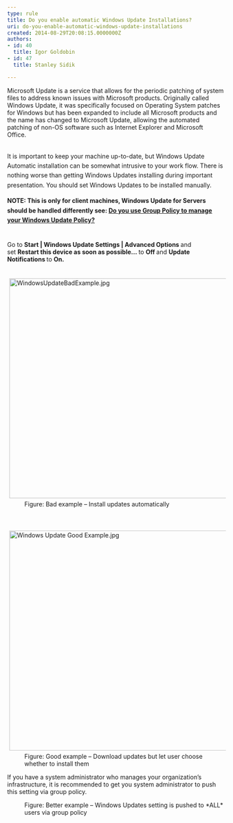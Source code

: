 ```yaml
---
type: rule
title: Do you enable automatic Windows Update Installations?
uri: do-you-enable-automatic-windows-update-installations
created: 2014-08-29T20:08:15.0000000Z
authors:
- id: 40
  title: Igor Goldobin
- id: 47
  title: Stanley Sidik

---
```




<span class='intro'> <p class="p1">​M​icrosoft Update is a service that allows for the periodic patching of system files to address known issues with Microsoft products. Originally called Windows Update, it was specifically focused on Operating System patches for Windows but&#160;has been expanded to include all Microsoft products and the name has changed to Microsoft Update, allowing the automated patching of non-OS software such as Internet Explorer and Microsoft Office.&#160;<br><br></p> </span>

<p>​<span style="line-height&#58;1.6;">It is important to keep your machine up-to-date, but Windows Update Automatic installation can be somewhat intrusive to your work flow. There is nothing worse than getting Windows Updates installing during important presentation. You should set Windows Updates to be installed manually.</span></p><p><span style="line-height&#58;1.6;"><strong>​NOTE&#58; This is only for client machines, Windows Update for Servers should be handled differently see&#58;&#160;</strong><a href="/do-you-use-group-policy-to-manage-your-windows-update-policy"><strong>Do you use Group Policy to manage your Windows Update Policy?</strong></a><br><strong></strong><br></span></p><p class="p1">Go to <strong>Start</strong><strong>&#160;| Windows Update Settings&#160;| Advanced Options </strong>and set&#160;<strong>Restart this device as soon as possible...&#160;</strong>to&#160;<strong>Off&#160;</strong>and&#160;<strong>Update Notifications&#160;</strong>to&#160;<strong>​On.</strong><br></p><dl class="badImage"><dt><br><img src="/SiteAssets/do-you-disable-automatic-windows-update-installations/WindowsUpdateBadExample.jpg" alt="WindowsUpdateBadExample.jpg" style="margin&#58;5px;width&#58;623px;height&#58;510px;" /><br></dt><dd>Figure&#58; Bad example – Install updates automatically</dd></dl><dl class="goodImage"><dt><br>​<img src="/PublishingImages/Windows%20Update%20Good%20Example.jpg" alt="Windows Update Good Example.jpg" style="margin&#58;5px;width&#58;623px;height&#58;510px;" /><br></dt><dd>Figure&#58; Good example – Download updates but let user choose whether to install them</dd></dl><p class="p1">If you have a system administrator who manages your organization’s infrastructure, it is recommended to get you system administrator to push this setting via group policy.​​<br></p><dl class="goodImage"><dt><img src="/PublishingImages/win-update-3.jpg" alt="" /><br></dt><dd>Figure&#58; Better example – Windows Updates setting is pushed to *ALL* users via group policy<br><br><br></dd></dl>


